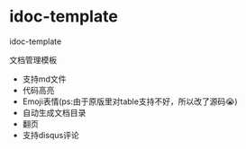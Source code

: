 # idoc-template

idoc-template

文档管理模板


- 支持md文件
- 代码高亮
- Emoji表情(ps:由于原版里对table支持不好，所以改了源码<span>:sob:</span>)
- 自动生成文档目录
- 翻页
- 支持disqus评论




